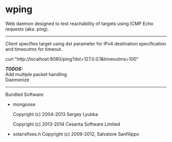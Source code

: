 wping
=====

Web daemon designed to test reachability of targets using ICMP Echo requests (aka. ping).

-----

Client specifies target using dst parameter for IPv4 destination specification and timeoutms for timeout.

  curl "http://localhost:8080/ping?dst=127.0.0.1&timeoutms=100"

***TODOS:***<br>
Add multiple packet handling<br>
Daemonize

-----

Bundled Software:

*   mongoose

    Copyright (c) 2004-2013 Sergey Lyubka <valenok at gmail dot com>
    
    Copyright (c) 2013-2014 Cesanta Software Limited

*   solarisfixes.h
    Copyright (c) 2009-2012, Salvatore Sanfilippo <antirez at gmail dot com>

